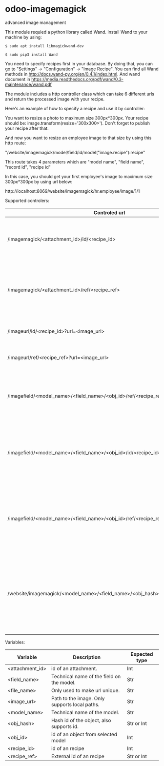 # odoo-imagemagick
advanced image management

This module requied a python library called Wand. Install Wand to your machine by using:

	$ sudo apt install libmagickwand-dev
	
	$ sudo pip3 install Wand


You need to specify recipes first in your database. By doing that, you can go to "Settings" -> "Configuration" -> "Image Recipe". You can find all Wand methods in http://docs.wand-py.org/en/0.4.1/index.html.
And wand document in https://media.readthedocs.org/pdf/wand/0.3-maintenance/wand.pdf

The module includes a http controller class which can take 6 different urls and return the processed image with your recipe.


Here's an example of how to specify a recipe and use it by controller:

You want to resize a photo to maximum size 300px*300px. Your recipe should be: image.transform(resize='300x300>'). Don't forget to publish your recipe after that.

And now you want to resize an employee image to that size by using this http route:

"/website/imagemagick/model/field/id/model("image.recipe"):recipe"

This route takes 4 parameters which are "model name", "field name", "record id", "recipe id"

In this case, you should get your first employee's image to maximum size 300px*300px by using url below:

http://localhost:8069/website/imagemagick/hr.employee/image/1/1

Supported controlers:

Controled url | Description
--- | --- 
 /imagemagick/<attachment_id>/id/<recipe_id>											| Used to fetch an attachment with an recipe using recipe id.																
 /imagemagick/<attachment_id>/ref/<recipe_ref>											| Used to fetch an attachment with an recipe using recipe external reference.												
 /imageurl/id/<recipe_id>?url=<image_url>												| Used to apply a recipe on a local image.																					
 /imageurl/ref/<recipe_ref>?url=<image_url>												| Used to apply a recipe on a local image.																					
 /imagefield/<model_name>/<field_name>/<obj_id>/ref/<recipe_ref>						| Used to fetch an arbitrary field from a model with a recipe using recipe id.												
 /imagefield/<model_name>/<field_name>/<obj_id>/id/<recipe_id>							| Used to fetch an arbitrary field from a model with a recipe using recipe external reference.								
 /imagefield/<model_name>/<field_name>/<obj_id>/ref/<recipe_ref>/image/<file_name>		| Used to fetch an arbitrary field from a model with a recipe. Intended to use a file name to ensure unique url.			
 /website/imagemagick/<model_name>/<field_name>/<obj_hash>/<recipe_id>					| Similar to the /imagefield/ controlers but designed to use a hash. Primarily meant to make it easier to manage caching.	

Variables:

Variable | Description | Expected type
--- | --- | ---
 <attachment_id>			| id of an attachment. 								| Int			
 <field_name>				| Technical name of the field on the model. 		| Str			
 <file_name>				| Only used to make url unique.						| Str
 <image_url>				| Path to the image. Only supports local paths.		| Str			
 <model_name>				| Technical name of the model. 						| Str			
 <obj_hash>					| Hash id of the object, also supports id. 			| Str or Int	
 <obj_id>					| id of an object from selected model				| Int			
 <recipe_id>				| id of an recipe									| Int			
 <recipe_ref>				| External id of an recipe							| Str or Int	
